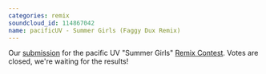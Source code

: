 ```yaml
---
categories: remix
soundcloud_id: 114867042
name: pacificUV - Summer Girls (Faggy Dux Remix)
---
```


Our <a href="http://www.talenthouse.com/creativeinvites/preview/a0f4464f340109b5aaba4d4ca3de5395/4983">submission</a> for the pacific UV "Summer Girls" <a href="hhttp://www.talenthouse.com/remixez-pour-pacificuv">Remix Contest</a>. Votes are closed, we're waiting for the results!